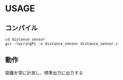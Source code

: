 # USAGE
## コンパイル
```
cd distance_sensor
gcc -lwiringPi -o distance_sensor distance_sensor.c
```

## 動作
距離を常に計測し、標準出力に出力する